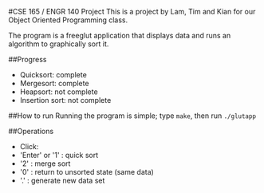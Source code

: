 #CSE 165 / ENGR 140 Project
This is a project by Lam, Tim and Kian for our Object Oriented Programming class.

The program is a freeglut application that displays data and runs an algorithm to graphically sort it.

##Progress
- Quicksort: complete
- Mergesort: complete
- Heapsort: not complete
- Insertion sort: not complete

##How to run
Running the program is simple; type `make`, then run `./glutapp`

##Operations
- Click:
-	'Enter' or '1'	:	quick sort
-	'2'				:	merge sort
-	'0'				:	return to unsorted state (same data)
-	'.'				:	generate new data set

